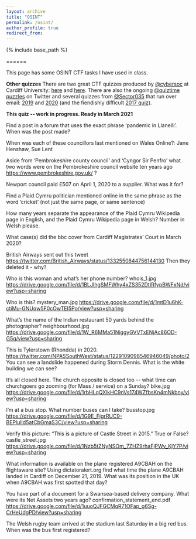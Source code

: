 ```yaml
---
layout: archive
title: "OSINT"
permalink: /osint/
author_profile: true
redirect_from:
---
```


{% include base_path %}

======

This page has some OSINT CTF tasks I have used in class.

**Other quizzes**
There are two great CTF quizzes produced by [@cybersoc](https://cybersoc.wales/) at Cardiff University: [here](https://ctf.cybersoc.wales/) and [here](https://investigator.cybersoc.wales/). There are also the ongoing [@quiztime puzzles](https://twitter.com/quiztime) on Twitter and several quizzes from [@Sector035](https://twitter.com/Sector035) that run over email: [2019](https://twitter.com/sector035/status/1211038518635614208?lang=en) and [2020](https://twitter.com/Sector035/status/1344378578490830848) (and the fiendishly difficult [2017 quiz](https://twitter.com/trbrtc/status/943867444543844352)).

**This quiz -- work in progress. Ready in March 2021**


Find a post in a forum that uses the exact phrase ‘pandemic in Llanelli’. When was the post made?

When was each of these councillors last mentioned on Wales Online?: Jane Henshaw, Sue Lent

Aside from ‘Pembrokeshire county council’ and ‘Cyngor Sir Penfro’ what two words were on the Pembrokeshire council website ten years ago https://www.pembrokeshire.gov.uk/ ?

Newport council paid £507 on April 1, 2020 to a supplier. What was it for?

Find a Plaid Cymru politician mentioned online in the same phrase as the word ‘cricket’ (not just the same page, or same sentence)

How many years separate the appearance of the Plaid Cymru Wikipedia page in English, and the Plaid Cymru Wikipedia page in Welsh? Number in Welsh please.

What case(s) did the bbc cover from Cardiff Magistrates’ Court in March 2020?

British Airways sent out this tweet
https://twitter.com/British_Airways/status/1332550844756144130
Then they deleted it - why?

Who is this woman and what’s her phone number?
whois_1.jpg
https://drive.google.com/file/d/1BLJIhgSMFWhy4xZS352DtIRfypBWFxNd/view?usp=sharing

Who is this?
mystery_man.jpg
https://drive.google.com/file/d/1mtD1u6hK-ctiMu-GNUqw5F0cOwTEI5Po/view?usp=sharing    

What’s the name of the Indian restaurant 50 yards behind the photographer?
neighbourhood.jpg
https://drive.google.com/file/d/1W_R6MMa51NiggyGVVTxENjAc86OD-G5q/view?usp=sharing

This is Tylerstown (Rhondda) in 2020.
https://twitter.com/NPASSouthWest/status/1229109098546946049/photo/2
You can see a landslide happened during Storm Dennis. What is the white building we can see?

It’s all closed here. The church opposite is closed too -- what time can churchgoers go zooming (for Mass / service) on a Sunday?
bike.jpg
https://drive.google.com/file/d/1rbHLqQXlkHC9nVs174WZfbsKn4mNkbny/view?usp=sharing

I’m at a bus stop. What number buses can I take?
busstop.jpg
https://drive.google.com/file/d/1G9E_FjgrRUC9-BEPlulId5atCbGmaS3C/view?usp=sharing

Verify this picture: “This is a picture of Castle Street in 2015.” True or False?
castle_street.jpg
https://drive.google.com/file/d/1Nzb5tZNyNSOm_7ZHZ9rhaFjPWv_KjY7P/view?usp=sharing

What information is available on the plane registered A9CBAH on the flightaware site?
Using dictatoralert.org find what time the plane A9CBAH landed in Cardiff on December 21, 2019. What was its position in the UK when A9CBAH was first spotted that day?

You have part of a document for a Swansea-based delivery company. What were its Net Assets two years ago?
confirmation_statement_end.pdf
https://drive.google.com/file/d/1uuoQJFGCMqR71OFap_g6Sg-CrHeUdgPD/view?usp=sharing

The Welsh rugby team arrived at the stadium last Saturday in a big red bus. When was the bus first registered?
